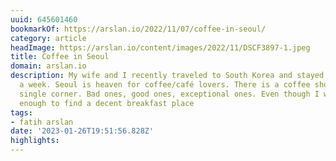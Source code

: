 ```yaml
---
uuid: 645601460
bookmarkOf: https://arslan.io/2022/11/07/coffee-in-seoul/
category: article
headImage: https://arslan.io/content/images/2022/11/DSCF3897-1.jpeg
title: Coffee in Seoul
domain: arslan.io
description: My wife and I recently traveled to South Korea and stayed in Seoul for
  a week. Seoul is heaven for coffee/café lovers. There is a coffee shop on every
  single corner. Bad ones, good ones, exceptional ones. Even though I wasn't lucky
  enough to find a decent breakfast place
tags:
- fatih arslan
date: '2023-01-26T19:51:56.828Z'
highlights: 
---
```




